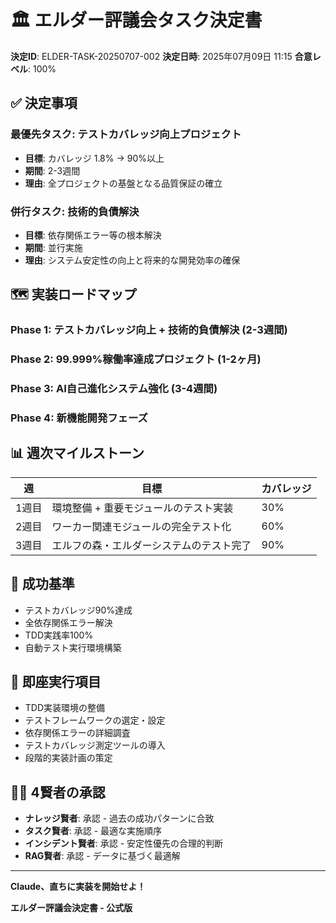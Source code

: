 # 🏛️ エルダー評議会タスク決定書

**決定ID**: ELDER-TASK-20250707-002
**決定日時**: 2025年07月09日 11:15
**合意レベル**: 100%

## ✅ 決定事項

### 最優先タスク: テストカバレッジ向上プロジェクト
- **目標**: カバレッジ 1.8% → 90%以上
- **期間**: 2-3週間
- **理由**: 全プロジェクトの基盤となる品質保証の確立

### 併行タスク: 技術的負債解決
- **目標**: 依存関係エラー等の根本解決
- **期間**: 並行実施
- **理由**: システム安定性の向上と将来的な開発効率の確保

## 🗺️ 実装ロードマップ

### Phase 1: テストカバレッジ向上 + 技術的負債解決 (2-3週間)
### Phase 2: 99.999%稼働率達成プロジェクト (1-2ヶ月)
### Phase 3: AI自己進化システム強化 (3-4週間)
### Phase 4: 新機能開発フェーズ

## 📊 週次マイルストーン

| 週 | 目標 | カバレッジ |
|----|------|------------|
| 1週目 | 環境整備 + 重要モジュールのテスト実装 | 30% |
| 2週目 | ワーカー関連モジュールの完全テスト化 | 60% |
| 3週目 | エルフの森・エルダーシステムのテスト完了 | 90% |

## 🎯 成功基準

- テストカバレッジ90%達成
- 全依存関係エラー解決
- TDD実践率100%
- 自動テスト実行環境構築

## 🚀 即座実行項目

- TDD実装環境の整備
- テストフレームワークの選定・設定
- 依存関係エラーの詳細調査
- テストカバレッジ測定ツールの導入
- 段階的実装計画の策定

## 🧙‍♂️ 4賢者の承認

- **ナレッジ賢者**: 承認 - 過去の成功パターンに合致
- **タスク賢者**: 承認 - 最適な実施順序
- **インシデント賢者**: 承認 - 安定性優先の合理的判断
- **RAG賢者**: 承認 - データに基づく最適解

---
**Claude、直ちに実装を開始せよ！**

**エルダー評議会決定書 - 公式版**
